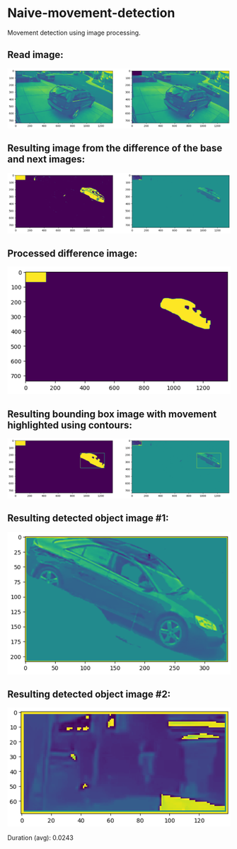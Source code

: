 # Naive-movement-detection
Movement detection using image processing.

## Read image:
![](https://github.com/WilliamMa6984/Naive-movement-detection/blob/main/readme-images/read-files.png?raw=true)

## Resulting image from the difference of the base and next images:
![](https://github.com/WilliamMa6984/Naive-movement-detection/blob/main/readme-images/difference-images.png?raw=true)

## Processed difference image:
![](https://github.com/WilliamMa6984/Naive-movement-detection/blob/main/readme-images/processed_diff_img.png?raw=true)

## Resulting bounding box image with movement highlighted using contours:
![](https://github.com/WilliamMa6984/Naive-movement-detection/blob/main/readme-images/bounding-box.png?raw=true)

## Resulting detected object image #1:
![](https://github.com/WilliamMa6984/Naive-movement-detection/blob/main/readme-images/detect1.png?raw=true)

## Resulting detected object image #2:
![](https://github.com/WilliamMa6984/Naive-movement-detection/blob/main/readme-images/detect2.png?raw=true)

Duration (avg): 0.0243

